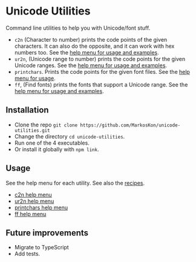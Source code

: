 # Unicode Utilities

Command line utilities to help you with Unicode/font stuff.

- `c2n` (Character to number) prints the code points of the given characters. It can also do the opposite, and it can work with hex numbers too. See the [help menu for usage and examples](help/c2n.txt).
- `ur2n`, (Unicode range to number) prints the code points for the given Unicode ranges. See the [help menu for usage and examples](help/ur2n.txt).
- `printchars`. Prints the code points for the given font files. See the [help menu for usage](help/printchars.txt).
- `ff`, (Find fonts) prints the fonts that support a Unicode range. See the [help menu for usage and examples](help/ff.txt).

## Installation

- Clone the repo `git clone https://github.com/MarkosKon/unicode-utilities.git`
- Change the directory `cd unicode-utilities`.
- Run one of the 4 executables.
- Or install it globally with `npm link`.

## Usage

See the help menu for each utility. See also the [recipes](recipes.md).

- [c2n help menu](help/c2n.txt)
- [ur2n help menu](help/ur2n.txt)
- [printchars help menu](help/printchars.txt)
- [ff help menu](help/ff.txt)

## Future improvements

- Migrate to TypeScript
- Add tests.

